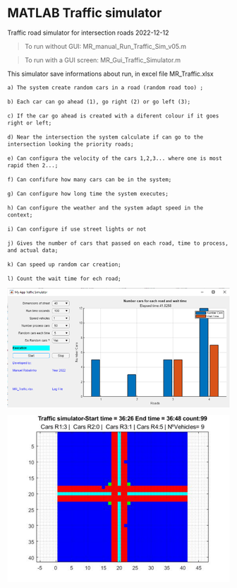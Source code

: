 # MATLAB Traffic simulator
Traffic road simulator for intersection roads
2022-12-12

> To run without GUI: MR_manual_Run_Traffic_Sim_v05.m

> To run with a GUI screen: MR_Gui_Traffic_Simulator.m

This simulator save informations about run, in excel file MR_Traffic.xlsx

    a) The system create random cars in a road (random road too) ;

    b) Each car can go ahead (1), go right (2) or go left (3);

    c) If the car go ahead is created with a diferent colour if it goes right or left;

    d) Near the intersection the system calculate if can go to the intersection looking the priority roads;

    e) Can configura the velocity of the cars 1,2,3... where one is most rapid then 2...;

    f) Can confifure how many cars can be in the system;

    g) Can configure how long time the system executes;
    
    h) Can configure the weather and the system adapt speed in the context;
    
    i) Can configure if use street lights or not

    j) Gives the number of cars that passed on each road, time to process, and actual data;

    k) Can speed up random car creation;
    
    l) Count the wait time for ech road;

![image](https://github.com/MRobalinho/Traffic_simulator/blob/main/Images/Screenshot_2.png)

![image](https://github.com/MRobalinho/Traffic_simulator/blob/main/Images/untitled.jpg)
